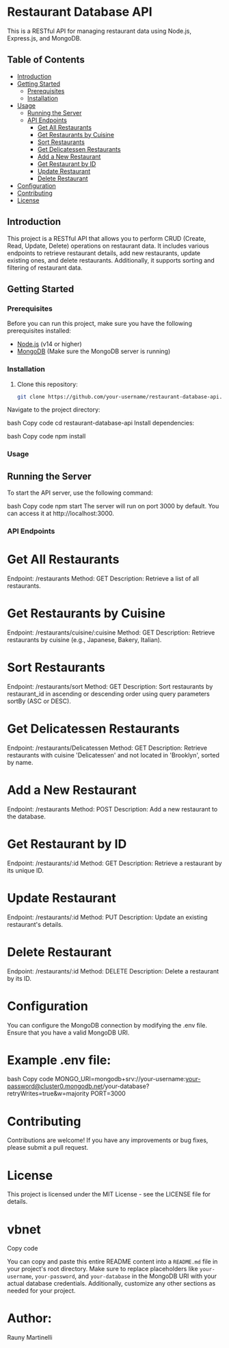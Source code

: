 # Restaurant Database API

This is a RESTful API for managing restaurant data using Node.js, Express.js, and MongoDB.

## Table of Contents

- [Introduction](#introduction)
- [Getting Started](#getting-started)
    - [Prerequisites](#prerequisites)
    - [Installation](#installation)
- [Usage](#usage)
    - [Running the Server](#running-the-server)
    - [API Endpoints](#api-endpoints)
        - [Get All Restaurants](#get-all-restaurants)
        - [Get Restaurants by Cuisine](#get-restaurants-by-cuisine)
        - [Sort Restaurants](#sort-restaurants)
        - [Get Delicatessen Restaurants](#get-delicatessen-restaurants)
        - [Add a New Restaurant](#add-a-new-restaurant)
        - [Get Restaurant by ID](#get-restaurant-by-id)
        - [Update Restaurant](#update-restaurant)
        - [Delete Restaurant](#delete-restaurant)
- [Configuration](#configuration)
- [Contributing](#contributing)
- [License](#license)

## Introduction

This project is a RESTful API that allows you to perform CRUD (Create, Read, Update, Delete) operations on restaurant data. It includes various endpoints to retrieve restaurant details, add new restaurants, update existing ones, and delete restaurants. Additionally, it supports sorting and filtering of restaurant data.

## Getting Started

### Prerequisites

Before you can run this project, make sure you have the following prerequisites installed:

- [Node.js](https://nodejs.org/) (v14 or higher)
- [MongoDB](https://www.mongodb.com/) (Make sure the MongoDB server is running)

### Installation

1. Clone this repository:

   ```bash
   git clone https://github.com/your-username/restaurant-database-api.git

Navigate to the project directory:

bash
Copy code
cd restaurant-database-api
Install dependencies:

bash
Copy code
npm install

### Usage
## Running the Server
To start the API server, use the following command:

bash
Copy code
npm start
The server will run on port 3000 by default. You can access it at http://localhost:3000.

### API Endpoints

# Get All Restaurants
Endpoint: /restaurants
Method: GET
Description: Retrieve a list of all restaurants.

# Get Restaurants by Cuisine
Endpoint: /restaurants/cuisine/:cuisine
Method: GET
Description: Retrieve restaurants by cuisine (e.g., Japanese, Bakery, Italian).

# Sort Restaurants
Endpoint: /restaurants/sort
Method: GET
Description: Sort restaurants by restaurant_id in ascending or descending order using query parameters sortBy (ASC or DESC).

# Get Delicatessen Restaurants
Endpoint: /restaurants/Delicatessen
Method: GET
Description: Retrieve restaurants with cuisine 'Delicatessen' and not located in 'Brooklyn', sorted by name.

# Add a New Restaurant
Endpoint: /restaurants
Method: POST
Description: Add a new restaurant to the database.

# Get Restaurant by ID
Endpoint: /restaurants/:id
Method: GET
Description: Retrieve a restaurant by its unique ID.

# Update Restaurant
Endpoint: /restaurants/:id
Method: PUT
Description: Update an existing restaurant's details.

# Delete Restaurant
Endpoint: /restaurants/:id
Method: DELETE
Description: Delete a restaurant by its ID.

# Configuration
You can configure the MongoDB connection by modifying the .env file. Ensure that you have a valid MongoDB URI.

# Example .env file:

bash
Copy code
MONGO_URI=mongodb+srv://your-username:your-password@cluster0.mongodb.net/your-database?retryWrites=true&w=majority
PORT=3000

# Contributing
Contributions are welcome! If you have any improvements or bug fixes, please submit a pull request.

# License
This project is licensed under the MIT License - see the LICENSE file for details.

# vbnet
Copy code

You can copy and paste this entire README content into a `README.md` file in your project's root directory. Make sure to replace placeholders like `your-username`, `your-password`, and `your-database` in the MongoDB URI with your actual database credentials. Additionally, customize any other sections as needed for your project.

# Author:

Rauny Martinelli
